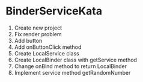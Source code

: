 # BinderServiceKata

1. Create new project
2. Fix render problem
2. Add button
3. Add onButtonClick method
4. Create LocalService class
5. Create LocalBinder  class with getService method
6. Change onBind method to return LocalBinder
7. Implement service method getRandomNumber
